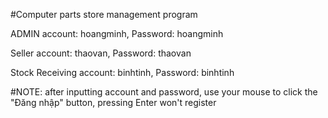 #Computer parts store management program

ADMIN account: hoangminh, Password: hoangminh

Seller account: thaovan, Password: thaovan

Stock Receiving account: binhtinh, Password: binhtinh

#NOTE: after inputting account and password, use your mouse to click the "Đăng nhập" button, pressing Enter won't register
